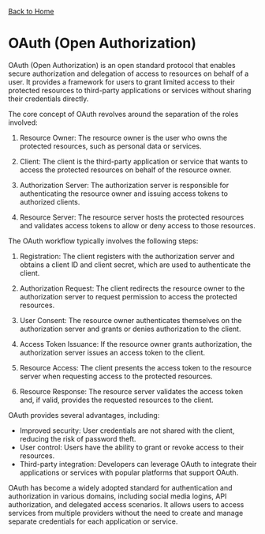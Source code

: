 [Back to Home](../README.md#security)
# OAuth (Open Authorization)
OAuth (Open Authorization) is an open standard protocol
that enables secure authorization and delegation of 
access to resources on behalf of a user. 
It provides a framework for users to grant limited access
to their protected resources to third-party applications
or services without sharing their credentials directly.

The core concept of OAuth revolves around the separation
of the roles involved:

1. Resource Owner: The resource owner is the user who
owns the protected resources, such as personal data or services.

2. Client: The client is the third-party application 
or service that wants to access the protected resources
on behalf of the resource owner.

3. Authorization Server: The authorization server is 
responsible for authenticating the resource owner and 
issuing access tokens to authorized clients.

4. Resource Server: The resource server hosts the protected
resources and validates access tokens to allow or deny 
access to those resources.

The OAuth workflow typically involves the following steps:

1. Registration: The client registers with the authorization 
server and obtains a client ID and client secret, 
which are used to authenticate the client.

2. Authorization Request: The client redirects the resource
owner to the authorization server to request permission 
to access the protected resources.

3. User Consent: The resource owner authenticates themselves 
on the authorization server and grants or denies authorization 
to the client.

4. Access Token Issuance: If the resource owner grants 
authorization, the authorization server issues an 
access token to the client.

5. Resource Access: The client presents the access token
to the resource server when requesting access to the
protected resources.

6. Resource Response: The resource server validates the 
access token and, if valid, provides the requested resources
to the client.

OAuth provides several advantages, including:

- Improved security: User credentials are not shared with 
the client, reducing the risk of password theft.
- User control: Users have the ability to grant or revoke
access to their resources.
- Third-party integration: Developers can leverage 
OAuth to integrate their applications or services with 
popular platforms that support OAuth.

OAuth has become a widely adopted standard for authentication 
and authorization in various domains, including social media
logins, API authorization, and delegated access scenarios.
It allows users to access services from multiple providers
without the need to create and manage separate credentials
for each application or service.
